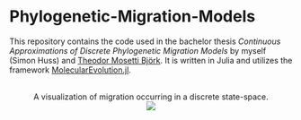 # Phylogenetic-Migration-Models

This repository contains the code used in the bachelor thesis *Continuous Approximations of Discrete Phylogenetic Migration Models* by myself (Simon Huss) and [Theodor Mosetti Björk](https://github.com/Glowster). It is written in Julia and utilizes the framework [MolecularEvolution.jl](https://github.com/MurrellGroup/MolecularEvolution.jl).

<br/>
<div align="center">
  A visualization of migration occurring in a discrete state-space.
</div>
<div align="center">
  <image src="migration.gif"></image>
</div>
